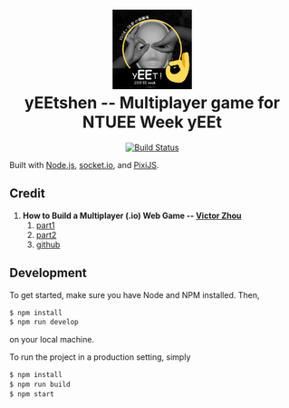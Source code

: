 <h1 align="center">
    <img alt="EEWeek" title="2019EEWeek" src="https://github.com/NTUEEInfoDep/yEEtshen/blob/master/public/assets/EEweek_bigHead.png" width="140"> <br />
    yEEtshen -- Multiplayer game for NTUEE Week yEEt
</h1>

<p align="center">
  <a href="https://travis-ci.com/vzhou842/example-.io-game">
    <img src="https://travis-ci.com/vzhou842/example-.io-game.svg?branch=master" alt="Build Status"></img>
  </a>
</p>

Built with [Node.js](https://nodejs.org/), [socket.io](https://socket.io/), and [PixiJS](https://www.pixijs.com/).

## Credit

1. **How to Build a Multiplayer (.io) Web Game -- [Victor Zhou](https://victorzhou.com)**
    1. [part1](https://victorzhou.com/blog/build-an-io-game-part-1/)
    2. [part2](https://victorzhou.com/blog/build-an-io-game-part-2/)
    3. [github](https://github.com/vzhou842/example-.io-game)

## Development

To get started, make sure you have Node and NPM installed. Then,

```bash
$ npm install
$ npm run develop
```

on your local machine.

To run the project in a production setting, simply

```bash
$ npm install
$ npm run build
$ npm start
```

